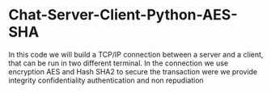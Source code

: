 # Chat-Server-Client-Python-AES-SHA

In this code we will build a TCP/IP connection between a server and a client, that can be run in two different terminal.
In the connection we use encryption AES and Hash SHA2 to secure the transaction were we provide integrity confidentiality authentication and non repudiation
